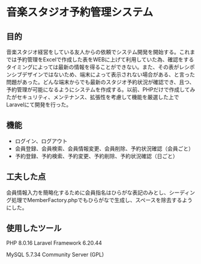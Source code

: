 # 音楽スタジオ予約管理システム

## 目的
音楽スタジオ経営をしている友人からの依頼でシステム開発を開始する。これまでは予約管理をExcelで作成した表をWEBに上げて利用していた為、確認をするタイミングによっては最新の情報を得ることができない。また、その表がレシポンシブデザインではないため、端末によって表示されない場合がある、と言った問題があった。どんな端末からでも最新のスタジオ予約状況が確認でき、且つ、予約管理が可能になるようにシステムを作成する。以前、PHPだけで作成してみたがセキュリティ、メンテナンス、拡張性を考慮して機能を厳選した上でLaravelにて開発を行った。

## 機能
- ログイン、ログアウト
- 会員登録、会員検索、会員情報変更、会員削除、予約状況確認（会員ごと）
- 予約登録、予約検索、予約変更、予約削除、予約状況確認（日ごと）

## 工夫した点
会員情報入力を簡略化するために会員指名はひらがな表記のみとし、シーディング処理でMemberFactory.phpでもひらがなで生成し、スペースを除去するようにした。

## 使用したツール
PHP 8.0.16
Laravel Framework 6.20.44

MySQL 5.7.34 Community Server (GPL)

